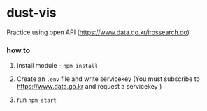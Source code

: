 # dust-vis
Practice using open API (https://www.data.go.kr/irossearch.do)

### how to ###

1. install module - ``` npm install ```

2. Create an `.env` file and write servicekey (You must subscribe to https://www.data.go.kr and request a servicekey
)

3. run ``` npm start ```
